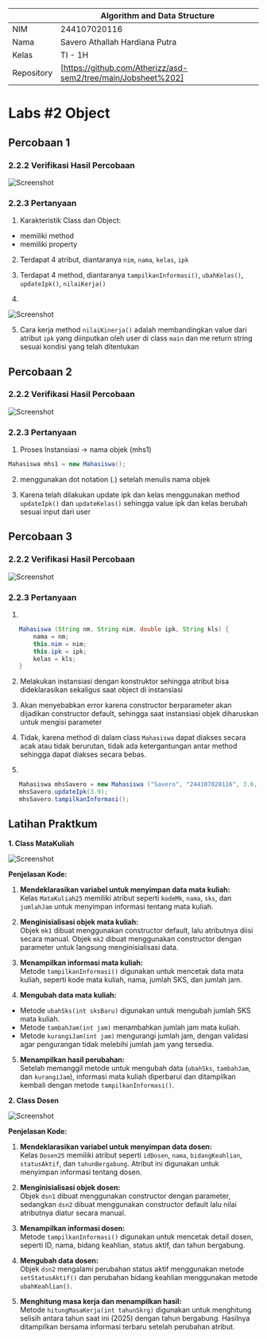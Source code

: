 
|  | Algorithm and Data Structure |
|--|--|
| NIM |  244107020116|
| Nama |  Savero Athallah Hardiana Putra |
| Kelas | TI - 1H |
| Repository | [https://github.com/Atherizz/asd-sem2/tree/main/Jobsheet%202]  |

# Labs #2 Object

## Percobaan 1

### 2.2.2 Verifikasi Hasil Percobaan 

 ![Screenshot](img/verif.png)


### 2.2.3 Pertanyaan
1. Karakteristik Class dan Object:
- memiliki method
- memiliki property

2. Terdapat 4 atribut, diantaranya `nim`, `nama`, `kelas`, `ipk`

3. Terdapat 4 method, diantaranya `tampilkanInformasi()`, `ubahKelas()`, `updateIpk()`, `nilaiKerja()`

4.
 ![Screenshot](img/pertanyaan4.png)

5. Cara kerja method `nilaiKinerja()` adalah membandingkan value dari atribut `ipk` yang diinputkan oleh user di class `main` dan me return string sesuai kondisi yang telah ditentukan

## Percobaan 2

### 2.2.2 Verifikasi Hasil Percobaan 
 ![Screenshot](img/output2.png)

### 2.2.3 Pertanyaan

1. Proses Instansiasi -> nama objek (mhs1)
 ```java
Mahasiswa mhs1 = new Mahasiswa();
```

2. menggunakan dot notation (.) setelah menulis nama objek

3. Karena telah dilakukan update ipk dan kelas menggunakan method `updateIpk()` dan `updateKelas()` sehingga value ipk dan kelas berubah sesuai input dari user

## Percobaan 3

### 2.2.2 Verifikasi Hasil Percobaan 
 ![Screenshot](img/output3.png)

### 2.2.3 Pertanyaan
1. 
 ```java
    Mahasiswa (String nm, String nim, double ipk, String kls) {
        nama = nm;
        this.nim = nim;
        this.ipk = ipk;
        kelas = kls;
    }
```

2. Melakukan instansiasi dengan konstruktor sehingga atribut bisa dideklarasikan sekaligus saat object di instansiasi

3. Akan menyebabkan error karena constructor berparameter akan dijadikan constructor default, sehingga saat instansiasi objek diharuskan untuk mengisi parameter

4. Tidak, karena method di dalam class `Mahasiswa` dapat diakses secara acak atau tidak berurutan, tidak ada ketergantungan antar method sehingga dapat diakses secara bebas.

5. 
 ```java
    Mahasiswa mhsSavero = new Mahasiswa ("Savero", "244107020116", 3.6, "TI-1H");
    mhsSavero.updateIpk(3.9);
    mhsSavero.tampilkanInformasi();
```
## Latihan Praktkum

**1. Class MataKuliah**

 ![Screenshot](img/tugas1.png)

 **Penjelasan Kode:**

1. **Mendeklarasikan variabel untuk menyimpan data mata kuliah:**  
   Kelas `MataKuliah25` memiliki atribut seperti `kodeMk`, `nama`, `sks`, dan `jumlahJam` untuk menyimpan informasi tentang mata kuliah.

2. **Menginisialisasi objek mata kuliah:**  
   Objek `mk1` dibuat menggunakan constructor default, lalu atributnya diisi secara manual. Objek `mk2` dibuat menggunakan constructor dengan parameter untuk langsung menginisialisasi data.

3. **Menampilkan informasi mata kuliah:**  
   Metode `tampilkanInformasi()` digunakan untuk mencetak data mata kuliah, seperti kode mata kuliah, nama, jumlah SKS, dan jumlah jam.

4. **Mengubah data mata kuliah:**  
- Metode `ubahSks(int sksBaru)` digunakan untuk mengubah jumlah SKS mata kuliah.  
- Metode `tambahJam(int jam)` menambahkan jumlah jam mata kuliah.  
- Metode `kurangiJam(int jam)` mengurangi jumlah jam, dengan validasi agar pengurangan tidak melebihi jumlah jam yang tersedia.

5. **Menampilkan hasil perubahan:**  
   Setelah memanggil metode untuk mengubah data (`ubahSks`, `tambahJam`, dan `kurangiJam`), informasi mata kuliah diperbarui dan ditampilkan kembali dengan metode `tampilkanInformasi()`.


**2. Class Dosen**

 ![Screenshot](img/tugas2.png)

 **Penjelasan Kode:**

1. **Mendeklarasikan variabel untuk menyimpan data dosen:**  
   Kelas `Dosen25` memiliki atribut seperti `idDosen`, `nama`, `bidangKeahlian`, `statusAktif`, dan `tahunBergabung`. Atribut ini digunakan untuk menyimpan informasi tentang dosen.

2. **Menginisialisasi objek dosen:**  
   Objek `dsn1` dibuat menggunakan constructor dengan parameter, sedangkan `dsn2` dibuat menggunakan constructor default lalu nilai atributnya diatur secara manual.

3. **Menampilkan informasi dosen:**  
   Metode `tampilkanInformasi()` digunakan untuk mencetak detail dosen, seperti ID, nama, bidang keahlian, status aktif, dan tahun bergabung.

4. **Mengubah data dosen:**  
   Objek `dsn2` mengalami perubahan status aktif menggunakan metode `setStatusAktif()` dan perubahan bidang keahlian menggunakan metode `ubahKeahlian()`.

5. **Menghitung masa kerja dan menampilkan hasil:**  
   Metode `hitungMasaKerja(int tahunSkrg)` digunakan untuk menghitung selisih antara tahun saat ini (2025) dengan tahun bergabung. Hasilnya ditampilkan bersama informasi terbaru setelah perubahan atribut.































